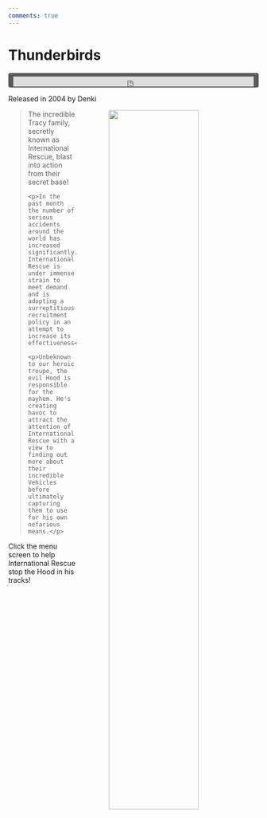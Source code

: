 ```yaml
---
comments: true
---
```


# Thunderbirds

<div style="background-color: #595959; padding-bottom: 2px; padding-top: 7px; padding-left: 10px; padding-right: 10px; margin-bottom: 5px; margin-top: 7px; border-radius: 4px">
<iframe width="100%" height="20" scrolling="no" frameborder="no" allow="autoplay" src="https://w.soundcloud.com/player/?url=https%3A//api.soundcloud.com/tracks/1001249854&amp;color=000000&amp;inverse=true&amp;auto_play=true&amp;show_user=false"></iframe>
</div> 

Released in 2004 by Denki

<a href="https://denki.co.uk/sky/tbirds/app.html"><img src="/assets/img/tbirds-menu.jpg" width="60%" style="float: right; padding-left: 64px"></a>

<blockquote>
    <p>The incredible Tracy family, secretly known as International Rescue, blast into action from their secret base!</p>

    <p>In the past month the number of serious accidents around the world has increased significantly. International Rescue is under immense strain to meet demand and is adopting a surreptitious recruitment policy in an attempt to increase its effectiveness</p>

    <p>Unbeknown to our heroic troupe, the evil Hood is responsible for the mayhem. He's creating havoc to attract the attention of International Rescue with a view to finding out more about their incredible Vehicles before ultimately capturing them to use for his own nefarious means.</p>
</blockquote>

Click the menu screen to help International Rescue stop the Hood in his tracks!